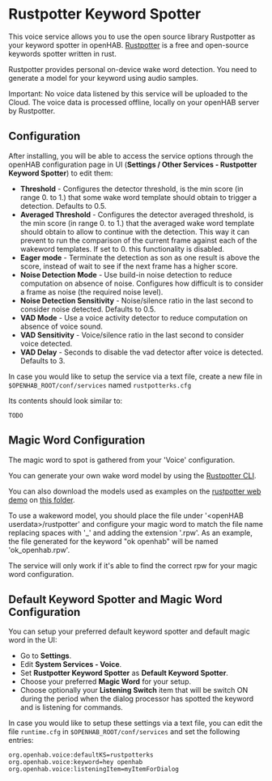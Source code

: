 # Rustpotter Keyword Spotter

This voice service allows you to use the open source library Rustpotter as your keyword spotter in openHAB.
[Rustpotter](https://github.com/GiviMAD/rustpotter) is a free and open-source keywords spotter written in rust.

Rustpotter provides personal on-device wake word detection. You need to generate a model for your keyword using audio samples.

Important: No voice data listened by this service will be uploaded to the Cloud.
The voice data is processed offline, locally on your openHAB server by Rustpotter.

## Configuration

After installing, you will be able to access the service options through the openHAB configuration page in UI (**Settings / Other Services - Rustpotter Keyword Spotter**) to edit them:

* **Threshold** - Configures the detector threshold, is the min score (in range 0. to 1.) that some wake word template should obtain to trigger a detection. Defaults to 0.5.
* **Averaged Threshold** - Configures the detector averaged threshold, is the min score (in range 0. to 1.) that the averaged wake word template should obtain to allow to continue with the detection. This way it can prevent to run the comparison of the current frame against each of the wakeword templates. If set to 0. this functionality is disabled.
* **Eager mode** - Terminate the detection as son as one result is above the score, instead of wait to see if the next frame has a higher score.
* **Noise Detection Mode** - Use build-in noise detection to reduce computation on absence of noise. Configures how difficult is to consider a frame as noise (the required noise level).
* **Noise Detection Sensitivity** - Noise/silence ratio in the last second to consider noise detected. Defaults to 0.5.
* **VAD Mode** - Use a voice activity detector to reduce computation on absence of voice sound.
* **VAD Sensitivity** - Voice/silence ratio in the last second to consider voice detected.
* **VAD Delay** - Seconds to disable the vad detector after voice is detected. Defaults to 3.


In case you would like to setup the service via a text file, create a new file in `$OPENHAB_ROOT/conf/services` named `rustpotterks.cfg`

Its contents should look similar to:

```
TODO
```

## Magic Word Configuration

The magic word to spot is gathered from your 'Voice' configuration. 

You can generate your own wake word model by using the [Rustpotter CLI](https://github.com/GiviMAD/rustpotter).

You can also download the models used as examples on the [rustpotter web demo](https://givimad.github.io/rustpotter-worklet-demo/) on [this folder](https://github.com/GiviMAD/rustpotter-worklet-demo/tree/main/static).

To use a wakeword model, you should place the file under '\<openHAB userdata\>/rustpotter' and configure your magic word to match the file name replacing spaces with '_' and adding the extension '.rpw'.
As an example, the file generated for the keyword "ok openhab" will be named 'ok_openhab.rpw'.

The service will only work if it's able to find the correct rpw for your magic word configuration.


## Default Keyword Spotter and Magic Word Configuration

You can setup your preferred default keyword spotter and default magic word in the UI:

* Go to **Settings**.
* Edit **System Services - Voice**.
* Set **Rustpotter Keyword Spotter** as **Default Keyword Spotter**.
* Choose your preferred **Magic Word** for your setup.
* Choose optionally your **Listening Switch** item that will be switch ON during the period when the dialog processor has spotted the keyword and is listening for commands.

In case you would like to setup these settings via a text file, you can edit the file `runtime.cfg` in `$OPENHAB_ROOT/conf/services` and set the following entries:

```
org.openhab.voice:defaultKS=rustpotterks
org.openhab.voice:keyword=hey openhab
org.openhab.voice:listeningItem=myItemForDialog
```
